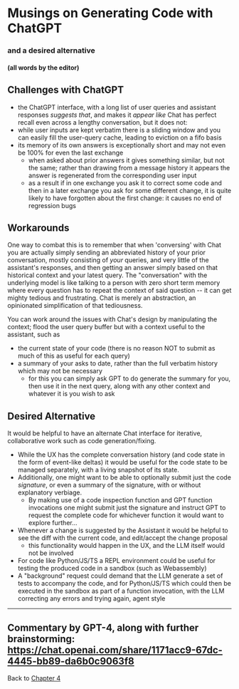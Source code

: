 # Musings on Generating Code with ChatGPT
### and a desired alternative
#### (all words by the editor)
## Challenges with ChatGPT
* the ChatGPT interface, with a long list of user queries and assistant responses _suggests that_, and makes it _appear like_ Chat has perfect recall even across a lengthy conversation, but it does not:
* while user inputs are kept verbatim there is a sliding window and you can easily fill the user-query cache, leading to eviction on a fifo basis
* its memory of its own answers is exceptionally short and may not even be 100% for even the last exchange
  * when asked about prior answers it gives something similar, but not the same; rather than drawing from a message history it appears the answer is regenerated from the corresponding user input
   * as a result if in one exchange you ask it to correct some code and then in a later exchange you ask for some different change, it is quite likely to have forgotten about the first change: it causes no end of regression bugs

## Workarounds
One way to combat this is to remember that when 'conversing' with Chat you are actually simply sending an abbreviated history of your prior conversation, mostly consisting of _your_ queries, and very little of the assistant's responses, and then getting an answer simply based on that historical context and your latest query. The "conversation" with the underlying model is like talking to a person with zero short term memory where every question has to repeat the context of said question -- it can get mighty tedious and frustrating.  Chat is merely an abstraction, an opinionated simplification of that tediousness. 

You can work around the issues with Chat's design by manipulating the context; flood the user query buffer but with a context useful to the assistant, such as
* the current state of your code (there is no reason NOT to submit as much of this as useful for each query)
* a summary of your asks to date, rather than the full verbatim history which may not be necessary
  * for this you can simply ask GPT to do generate the summary for you, then use it in the next query, along with any other context and whatever it is you wish to ask

## Desired Alternative 
It would be helpful to have an alternate Chat interface for iterative, collaborative work such as code generation/fixing. 
* While the UX has the complete conversation history (and code state in the form of event-like deltas) it would be useful for the code state to be managed separately, with a living snapshot of its state.  
* Additionally, one might want to be able to optionally submit just the code _signature_, or even a summary of the signature, with or without explanatory verbiage. 
  * By making use of a code inspection function and GPT function invocations one might submit just the signature and instruct GPT to request the complete code for whichever function it would want to explore further...
* Whenever a change is suggested by the Assistant it would be helpful to see the diff with the current code, and edit/accept the change proposal
  * this functionality would happen in the UX, and the LLM itself would not be involved
* For code like Python/JS/TS a REPL environment could be useful for testing the produced code in a sandbox (such as Webassembly)
* A "background" request could demand that the LLM generate a set of tests to accompany the code, and for Python/JS/TS which could then be executed in the sandbox as part of a function invocation, with the LLM correcting any errors and trying again, agent style

---
Commentary by GPT-4, along with further brainstorming: https://chat.openai.com/share/1171acc9-67dc-4445-bb89-da6b0c9063f8
---
Back to [Chapter 4](Chapter4.md)
